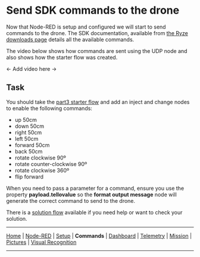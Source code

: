# Send SDK commands to the drone

Now that Node-RED is setup and configured we will start to send commands to the drone.  The SDK documentation, available from [the Ryze downloads page](https://www.ryzerobotics.com/tello-edu/downloads) details all the available commands.

The video below shows how commands are sent using the UDP node and also shows how the starter flow was created.

<- Add video here ->

## Task

You should take the [part3 starter flow](/flows/starter/part3_starter.json) and add an inject and change nodes to enable the following commands:

- up 50cm
- down 50cm
- right 50cm
- left 50cm
- forward 50cm
- back 50cm
- rotate clockwise 90º
- rotate counter-clockwise 90º
- rotate clockwise 360º
- flip forward

When you need to pass a parameter for a command, ensure you use the property **payload.tellovalue** so the **format output message** node will generate the correct command to send to the drone.

There is a [solution flow](/flows/solutions/part3_solution.json) available if you need help or want to check your solution.

---

[Home](/README.md) | [Node-RED](/docs/PART1.md) | [Setup](/docs/PART2.md) | **Commands** | [Dashboard](/docs/PART4.md) | [Telemetry](/docs/PART5.md) | [Mission](/docs/PART6.md) | [Pictures](/docs/PART7.md) | [Visual Recognition](/docs/PART8.md)

---